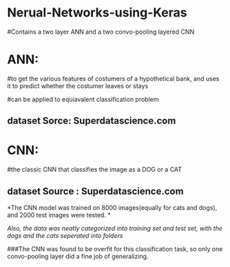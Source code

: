 # Nerual-Networks-using-Keras


#Contains a two layer ANN and a two convo-pooling layered CNN

# ANN:

#to get the various features of costumers of a hypothetical bank, and uses it to predict whether the costumer leaves or stays

#can be applied to equiavalent classification problem

## dataset Sorce: Superdatascience.com

# CNN:

#the classic CNN that classifies the image as a DOG or a CAT

## dataset Source : Superdatascience.com

*The CNN model was trained on 8000 images(equally for cats and dogs), and 2000 test images were tested. *

*Also, the data was neatly categorized into training set and test set, with the dogs and the cats seperated into folders*






###The CNN was found to be overfit for this classification task, so only one convo-pooling layer did a fine job of generalizing.
